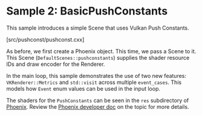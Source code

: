 # Sample 2: BasicPushConstants

This sample introduces a simple Scene that uses Vulkan Push Constants.

[src/pushconst/pushconst.cxx]

As before, we first create a Phoenix object.  This time, we pass a Scene to it.
This Scene (`DefaultScenes::pushconstants`) supplies the shader resource IDs and
draw encoder for the Renderer.

In the main loop, this sample demonstrates the use of two new features:
`VKRenderer::Metrics` and `std::visit` across multiple `event_cases`.  This
models how `Event` enum values can be used in the input loop.

The shaders for the `PushConstants` can be seen in the `res` subdirectory of
[Phoenix](https://github.com/phoenix-engine/phoenix).  Review the
[Phoenix developer doc](https://github.com/phoenix-engine/phoenix/blob/dev/doc/developer.md#shaders)
on the topic for more details.

